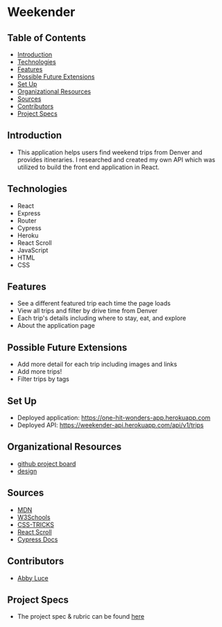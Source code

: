 # Weekender

## Table of Contents
  - [Introduction](#introduction)
  - [Technologies](#technologies)
  - [Features](#features)
  - [Possible Future Extensions](#possible-future-extensions)
  - [Set Up](#set-up)
  - [Organizational Resources](#organizational-resources)
  - [Sources](#sources)
  - [Contributors](#contributors)
  - [Project Specs](#project-specs)

## Introduction
  - This application helps users find weekend trips from Denver and provides itineraries. I researched and created my own API which was utilized to build the front end application in React. 

## Technologies
  - React
  - Express
  - Router
  - Cypress
  - Heroku
  - React Scroll
  - JavaScript
  - HTML
  - CSS

## Features
- See a different featured trip each time the page loads
- View all trips and filter by drive time from Denver
- Each trip's details including where to stay, eat, and explore
- About the application page 

## Possible Future Extensions
- Add more detail for each trip including images and links
- Add more trips!
- Filter trips by tags

## Set Up
- Deployed application: https://one-hit-wonders-app.herokuapp.com
- Deployed API: https://weekender-api.herokuapp.com/api/v1/trips

## Organizational Resources
- [github project board](https://github.com/users/abbyluce/projects/2)
- [design](https://docs.google.com/presentation/d/1Nrrr4CnjMIR72VvVbvMFplFaRvYmhU-Bfl-VERlFv1w/edit#slide=id.p)

## Sources
  - [MDN](http://developer.mozilla.org/en-US/)
  - [W3Schools](https://www.w3schools.com/)
  - [CSS-TRICKS](https://css-tricks.com/)
  - [React Scroll](https://www.npmjs.com/package/react-scroll)
  - [Cypress Docs](https://www.cypress.io/)

## Contributors
  - [Abby Luce](https://github.com/abbyluce)

## Project Specs
  - The project spec & rubric can be found [here](https://frontend.turing.edu/projects/module-3/showcase.html)
